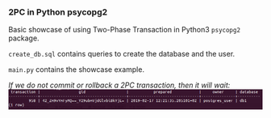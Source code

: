 ### 2PC in Python psycopg2

Basic showcase of using Two-Phase Transaction in Python3 `psycopg2` package.

`create_db.sql` contains queries to create the database and the user.

`main.py` contains the showcase example.

_If we do not commit or rollback a 2PC transaction, then it will wait:_
![alt=info from pg_prepared_xacts talbe](locked-trans.png)
